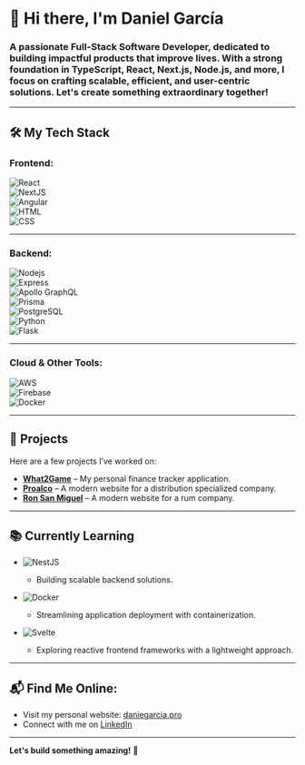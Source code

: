 # 👋 Hi there, I'm Daniel García
### A passionate Full-Stack Software Developer, dedicated to building impactful products that improve lives. With a strong foundation in TypeScript, React, Next.js, Node.js, and more, I focus on crafting scalable, efficient, and user-centric solutions. Let's create something extraordinary together!

---

## 🛠️ My Tech Stack

### **Frontend**:
![React](https://img.shields.io/badge/React-61dbfb?style=for-the-badge&logo=react&logoColor=white&labelColor=101010)  
![NextJS](https://img.shields.io/badge/NextJS-000000?style=for-the-badge&logo=next.js&logoColor=white&labelColor=101010)  
![Angular](https://img.shields.io/badge/Angular-DD0031?style=for-the-badge&logo=angular&logoColor=white&labelColor=101010)  
![HTML](https://img.shields.io/badge/HTML-e34c26?style=for-the-badge&logo=html5&logoColor=white&labelColor=101010)  
![CSS](https://img.shields.io/badge/CSS-0f5298?style=for-the-badge&logo=css3&logoColor=white&labelColor=101010)

---

### **Backend**:
![Nodejs](https://img.shields.io/badge/Nodejs-3c873a?style=for-the-badge&logo=node.js&logoColor=white&labelColor=101010)  
![Express](https://img.shields.io/badge/Express-000000?style=for-the-badge&logo=express&logoColor=white&labelColor=101010)  
![Apollo GraphQL](https://img.shields.io/badge/Apollo_GraphQL-311C87?style=for-the-badge&logo=apollo-graphql&logoColor=white&labelColor=101010)  
![Prisma](https://img.shields.io/badge/Prisma-2D3748?style=for-the-badge&logo=prisma&logoColor=white&labelColor=101010)  
![PostgreSQL](https://img.shields.io/badge/PostgreSQL-4169E1?style=for-the-badge&logo=postgresql&logoColor=white&labelColor=101010)  
![Python](https://img.shields.io/badge/Python-3776AB?style=for-the-badge&logo=python&logoColor=white&labelColor=101010)  
![Flask](https://img.shields.io/badge/Flask-000000?style=for-the-badge&logo=flask&logoColor=white&labelColor=101010)

---

### **Cloud & Other Tools**:
![AWS](https://img.shields.io/badge/AWS-232F3E?style=for-the-badge&logo=amazon&logoColor=white&labelColor=101010)  
![Firebase](https://img.shields.io/badge/Firebase-ffcb2b?style=for-the-badge&logo=firebase&logoColor=white&labelColor=101010)  
![Docker](https://img.shields.io/badge/Docker-2496ed?style=for-the-badge&logo=docker&logoColor=white&labelColor=101010)

---

## 🚀 Projects

Here are a few projects I’ve worked on:

- [**What2Game**](https://www.what2game.gg) – My personal finance tracker application.
- [**Proalco**](https://www.proalco.com/inicio) – A modern website for a distribution specialized company.
- [**Ron San Miguel**](https://ronsanmiguel.com) – A modern website for a rum company.

---

## 📚 Currently Learning

- ![NestJS](https://img.shields.io/badge/NestJS-e0234e?style=for-the-badge&logo=nestjs&logoColor=white&labelColor=101010)
    - Building scalable backend solutions.

- ![Docker](https://img.shields.io/badge/Docker-2496ed?style=for-the-badge&logo=docker&logoColor=white&labelColor=101010)
    - Streamlining application deployment with containerization.

- ![Svelte](https://img.shields.io/badge/Svelte-ff3e00?style=for-the-badge&logo=svelte&logoColor=white&labelColor=101010)
    - Exploring reactive frontend frameworks with a lightweight approach.

---

## 📬 Find Me Online:

- Visit my personal website: [daniegarcia.pro](https://www.danielgarcia.pro/)
- Connect with me on [LinkedIn](https://www.linkedin.com/in/daniel-garcia-bano-abb3081b7/)

---

**Let's build something amazing!** 🚀
